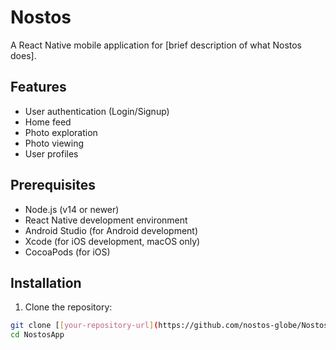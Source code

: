 # Nostos

A React Native mobile application for [brief description of what Nostos does].

## Features

- User authentication (Login/Signup)
- Home feed
- Photo exploration
- Photo viewing
- User profiles

## Prerequisites

- Node.js (v14 or newer)
- React Native development environment
- Android Studio (for Android development)
- Xcode (for iOS development, macOS only)
- CocoaPods (for iOS)

## Installation

1. Clone the repository:
```bash
git clone [[your-repository-url](https://github.com/nostos-globe/NostosApp/)]
cd NostosApp
